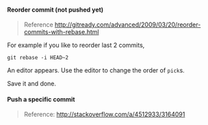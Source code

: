 #### Reorder commit (not pushed yet)
> Reference http://gitready.com/advanced/2009/03/20/reorder-commits-with-rebase.html

For example if you like to reorder last 2 commits,

```
git rebase -i HEAD~2
```

An editor appears. Use the editor to change the order of `pick`s.

Save it and done.

#### Push a specific commit
> Reference: http://stackoverflow.com/a/4512933/3164091

